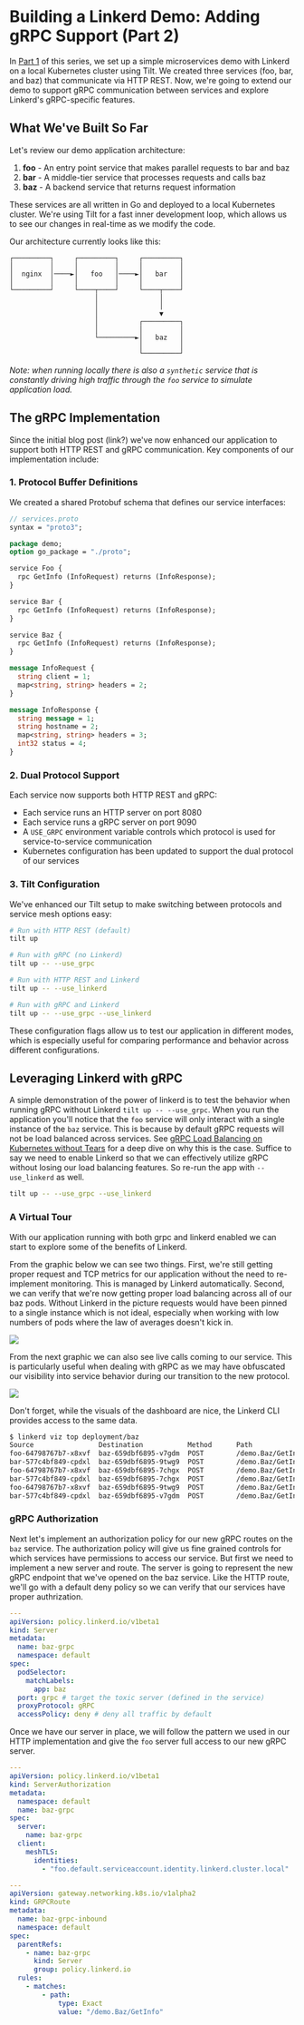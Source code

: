 # Building a Linkerd Demo: Adding gRPC Support (Part 2)

In [Part 1](part_1.md) of this series, we set up a simple microservices demo with Linkerd on a local Kubernetes cluster using Tilt. We created three services (foo, bar, and baz) that communicate via HTTP REST. Now, we're going to extend our demo to support gRPC communication between services and explore Linkerd's gRPC-specific features.

## What We've Built So Far

Let's review our demo application architecture:

1. **foo** - An entry point service that makes parallel requests to bar and baz
2. **bar** - A middle-tier service that processes requests and calls baz
3. **baz** - A backend service that returns request information

These services are all written in Go and deployed to a local Kubernetes cluster. We're using Tilt for a fast inner development loop, which allows us to see our changes in real-time as we modify the code.

Our architecture currently looks like this:

```
┌─────────┐     ┌─────────┐     ┌─────────┐
│         │     │         │     │         │
│  nginx  │────►│   foo   │────►│   bar   │
│         │     │         │     │         │
└─────────┘     └────┬────┘     └────┬────┘
                     │               │
                     │               │
                     │               ▼
                     │          ┌─────────┐
                     │          │         │
                     └─────────►│   baz   │
                                │         │
                                └─────────┘
```

_Note: when running locally there is also a `synthetic` service that is constantly driving high traffic through the `foo` service to simulate application load._

## The gRPC Implementation

Since the initial blog post (link?) we've now enhanced our application to support both HTTP REST and gRPC communication. Key components of our implementation include:

### 1. Protocol Buffer Definitions

We created a shared Protobuf schema that defines our service interfaces:

```protobuf
// services.proto
syntax = "proto3";

package demo;
option go_package = "./proto";

service Foo {
  rpc GetInfo (InfoRequest) returns (InfoResponse);
}

service Bar {
  rpc GetInfo (InfoRequest) returns (InfoResponse);
}

service Baz {
  rpc GetInfo (InfoRequest) returns (InfoResponse);
}

message InfoRequest {
  string client = 1;
  map<string, string> headers = 2;
}

message InfoResponse {
  string message = 1;
  string hostname = 2;
  map<string, string> headers = 3;
  int32 status = 4;
}
```

### 2. Dual Protocol Support

Each service now supports both HTTP REST and gRPC:

- Each service runs an HTTP server on port 8080
- Each service runs a gRPC server on port 9090
- A `USE_GRPC` environment variable controls which protocol is used for service-to-service communication
- Kubernetes configuration has been updated to support the dual protocol of our services

### 3. Tilt Configuration

We've enhanced our Tilt setup to make switching between protocols and service mesh options easy:

```sh
# Run with HTTP REST (default)
tilt up

# Run with gRPC (no Linkerd)
tilt up -- --use_grpc

# Run with HTTP REST and Linkerd
tilt up -- --use_linkerd

# Run with gRPC and Linkerd
tilt up -- --use_grpc --use_linkerd
```

These configuration flags allow us to test our application in different modes, which is especially useful for comparing performance and behavior across different configurations.

## Leveraging Linkerd with gRPC

A simple demonstration of the power of linkerd is to test the behavior when running gRPC without Linkerd `tilt up -- --use_grpc`. When you run the application you'll notice that the `foo` service will only interact with a single instance of the `baz` service. This is because by default gRPC requests will not be load balanced across services. See [gRPC Load Balancing on Kubernetes without Tears](https://linkerd.io/2018/11/14/grpc-load-balancing-on-kubernetes-without-tears/) for a deep dive on why this is the case. Suffice to say we need to enable Linkerd so that we can effectively utilize gRPC without losing our load balancing features. So re-run the app with `--use_linkerd` as well.

```sh
tilt up -- --use_grpc --use_linkerd
```

### A Virtual Tour

With our application running with both grpc and linkerd enabled we can start to explore some of the benefits of Linkerd.

From the graphic below we can see two things. First, we're still getting proper request and TCP metrics for our application without the need to re-implement monitoring. This is managed by Linkerd automatically. Second, we can verify that we're now getting proper load balancing across all of our baz pods. Without Linkerd in the picture requests would have been pinned to a single instance which is not ideal, especially when working with low numbers of pods where the law of averages doesn't kick in.

![](grpc_loadbalancing.png)

From the next graphic we can also see live calls coming to our service. This is particularly useful when dealing with gRPC as we may have obfuscated our visibility into service behavior during our transition to the new protocol.

![](grpc_livecalls.png)

Don't forget, while the visuals of the dashboard are nice, the Linkerd CLI provides access to the same data.

```bash
$ linkerd viz top deployment/baz
Source                Destination           Method      Path                Count    Best   Worst    Last  Success Rate
foo-64798767b7-x8xvf  baz-659dbf6895-v7gdm  POST        /demo.Baz/GetInfo    1187    81µs     9ms   124µs       100.00%
bar-577c4bf849-cpdxl  baz-659dbf6895-9twg9  POST        /demo.Baz/GetInfo    1103    86µs     6ms   140µs       100.00%
foo-64798767b7-x8xvf  baz-659dbf6895-7chgx  POST        /demo.Baz/GetInfo    1084    79µs     9ms   355µs       100.00%
bar-577c4bf849-cpdxl  baz-659dbf6895-7chgx  POST        /demo.Baz/GetInfo    1061    93µs     7ms   293µs       100.00%
foo-64798767b7-x8xvf  baz-659dbf6895-9twg9  POST        /demo.Baz/GetInfo    1042    81µs     5ms   565µs       100.00%
bar-577c4bf849-cpdxl  baz-659dbf6895-v7gdm  POST        /demo.Baz/GetInfo     958    75µs     8ms   203µs       100.00%
```

### gRPC Authorization

Next let's implement an authorization policy for our new gRPC routes on the `baz` service. The authorization policy will give us fine grained controls for which services have permissions to access our service. But first we need to implement a new server and route. The server is going to represent the new gRPC endpoint that we've opened on the baz service. Like the HTTP route, we'll go with a default deny policy so we can verify that our services have proper authrization.

```yaml
---
apiVersion: policy.linkerd.io/v1beta1
kind: Server
metadata:
  name: baz-grpc
  namespace: default
spec:
  podSelector:
    matchLabels:
      app: baz
  port: grpc # target the toxic server (defined in the service)
  proxyProtocol: gRPC
  accessPolicy: deny # deny all traffic by default
```

Once we have our server in place, we will follow the pattern we used in our HTTP implementation and give the `foo` server full access to our new gRPC server.

```yaml
---
apiVersion: policy.linkerd.io/v1beta1
kind: ServerAuthorization
metadata:
  namespace: default
  name: baz-grpc
spec:
  server:
    name: baz-grpc
  client:
    meshTLS:
      identities:
        - "foo.default.serviceaccount.identity.linkerd.cluster.local"
```

```yaml
---
apiVersion: gateway.networking.k8s.io/v1alpha2
kind: GRPCRoute
metadata:
  name: baz-grpc-inbound
  namespace: default
spec:
  parentRefs:
    - name: baz-grpc
      kind: Server
      group: policy.linkerd.io
  rules:
    - matches:
        - path:
            type: Exact
            value: "/demo.Baz/GetInfo"
```
